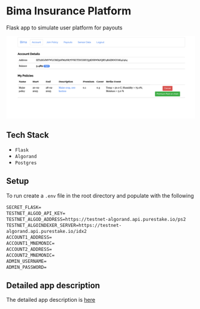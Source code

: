 # Bima Insurance Platform

Flask app to simulate user platform for payouts 

![](./docs/img/cover.png)

## Tech Stack 

- `Flask`
- `Algorand`
- `Postgres`


## Setup

To run create a `.env` file in the root directory and populate with the following

``` 
SECRET_FLASK=
TESTNET_ALGOD_API_KEY=
TESTNET_ALGOD_ADDRESS=https://testnet-algorand.api.purestake.io/ps2
TESTNET_ALGOINDEXER_SERVER=https://testnet-algorand.api.purestake.io/idx2
ACCOUNT1_ADDRESS=
ACCOUNT1_MNEMONIC=
ACCOUNT2_ADDRESS=
ACCOUNT2_MNEMONIC=
ADMIN_USERNAME=
ADMIN_PASSWORD=
```

## Detailed app description

The detailed app description is [here](/docs/README.md)

